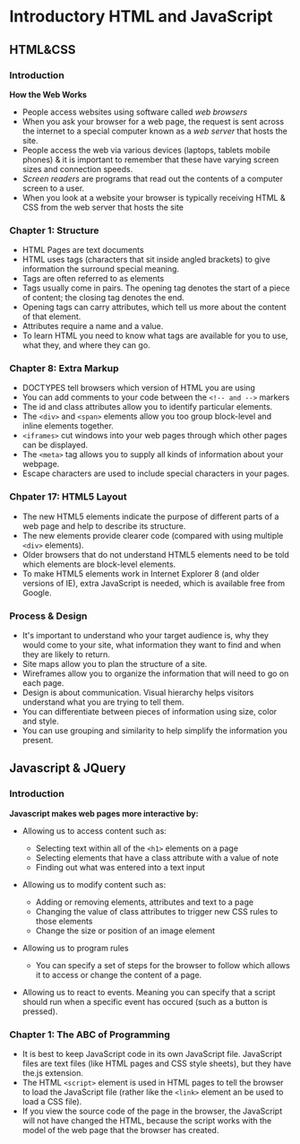 # Introductory HTML and JavaScript

## HTML&CSS

### Introduction

**How the Web Works**

- People access websites using software called *web browsers*
- When you ask your browser for a web page, the request is sent across the internet to a special computer known as a *web server* that hosts the site.
- People access the web via various devices (laptops, tablets mobile phones) & it is important to remember that these have varying screen sizes and connection speeds.
- *Screen readers* are programs that read out the contents of a computer screen to a user.
- When you look at a website your browser is typically receiving HTML & CSS from the web server that hosts the site

### Chapter 1: Structure

- HTML Pages are text documents
- HTML uses tags (characters that sit inside angled brackets) to give information the surround special meaning.
- Tags are often referred to as elements
- Tags usually come in pairs. The opening tag denotes the start of a piece of content; the closing tag denotes the end.
- Opening tags can carry attributes, which tell us more about the content of that element.
- Attributes require a name and a value.
- To learn HTML you need to know what tags are available for you to use, what they, and where they can go.

### Chapter 8: Extra Markup

- DOCTYPES tell browsers which version of HTML you are using
- You can add comments to your code between the `<!-- and -->` markers
- The id and class attributes allow you to identify particular elements.
- The `<div>` and `<span>` elements allow you too group block-level and inline elements together.
- `<iframes>` cut windows into your web pages through which other pages can be displayed.
- The `<meta>` tag allows you to supply all kinds of information about your webpage.
- Escape characters are used to include special characters in your pages.

### Chpater 17: HTML5 Layout

- The new HTML5 elements indicate the purpose of different parts of a web page and help to describe its structure.
- The new elements provide clearer code (compared with using multiple `<div>` elements).
- Older browsers that do not understand HTML5 elements need to be told which elements are block-level elements.
- To make HTML5 elements work in Internet Explorer 8 (and older versions of IE), extra JavaScript is needed, which is available free from Google.

### Process & Design

- It's important to understand who your target audience is, why they would come to your site, what information they want to find and when they are likely to return.
- Site maps allow you to plan the structure of a site.
- Wireframes allow you to organize the information that will need to go on each page.
- Design is about communication. Visual hierarchy helps visitors understand what you are trying to tell them.
- You can differentiate between pieces of information using size, color and style.
- You can use grouping and similarity to help simplify the information you present.

## Javascript & JQuery

### Introduction

**Javascript makes web pages more interactive by:**

- Allowing us to access content such as:

    - Selecting text within all of the `<h1>` elements on a page
    - Selecting elements that have a class attribute with a value of note
    - Finding out what was entered into a text input

- Allowing us to modify content such as:
    - Adding or removing elements, attributes and text to a page
    - Changing the value of class attributes to trigger new CSS rules to those elements
    - Change the size or position of an image element

- Allowing us to program rules
    - You can specify a set of steps for the browser to follow which allows it to access or change the content of a page.

- Allowing us to react to events. Meaning you can specify that a script should run when a specific event has occured (such as a button is pressed).

### Chapter 1: The ABC of Programming

- It is best to keep JavaScript code in its own JavaScript file. JavaScript files are text files (like HTML pages and CSS style sheets), but they have the.js extension.
- The HTML `<script>` element is used in HTML pages to tell the browser to load the JavaScript file (rather like the `<link>` element an be used to load a CSS file).
- If you view the source code of the page in the browser, the JavaScript will not have changed the HTML, because the script works with the model of the web page that the browser has created.